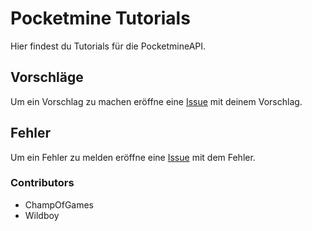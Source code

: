 # Pocketmine Tutorials

Hier findest du Tutorials für die PocketmineAPI.

## Vorschläge

Um ein Vorschlag zu machen eröffne eine [Issue](https://github.com/Coding-Schule/Pocketmine-Tutorials/issues/new) mit deinem Vorschlag.

## Fehler

Um ein Fehler zu melden eröffne eine [Issue](https://github.com/Coding-Schule/Pocketmine-Tutorials/issues/new) mit dem Fehler.

### Contributors
- ChampOfGames
- Wildboy
 
